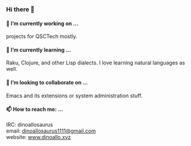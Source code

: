 ### Hi there 👋

#### 🔭 I’m currently working on ...
projects for QSCTech mostly.
#### 🌱 I’m currently learning ...
Raku, Clojure, and other Lisp dialects. I love learning natural languages as well.
#### 👯 I’m looking to collaborate on ...
Emacs and its extensions or system administration stuff.
#### 📫 How to reach me: ...
IRC: dinoallosaurus  
email: dinoallosaurus1111@gmail.com  
website: www.dinoallo.xyz  

